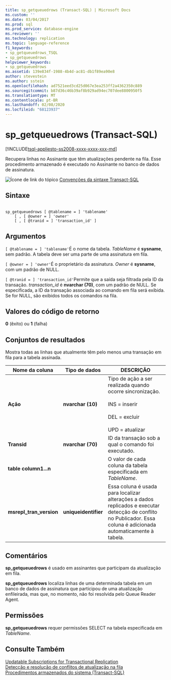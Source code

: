 ```yaml
---
title: sp_getqueuedrows (Transact-SQL) | Microsoft Docs
ms.custom: ''
ms.date: 03/04/2017
ms.prod: sql
ms.prod_service: database-engine
ms.reviewer: ''
ms.technology: replication
ms.topic: language-reference
f1_keywords:
- sp_getqueuedrows_TSQL
- sp_getqueuedrows
helpviewer_keywords:
- sp_getqueuedrows
ms.assetid: 139e834f-1988-4b4d-ac81-db1f89ea90e8
author: stevestein
ms.author: sstein
ms.openlocfilehash: ad7521eed3cd25d067e3ea253ff2a4362350c889
ms.sourcegitcommit: b87d36c46b39af8b929ad94ec707dee8800950f5
ms.translationtype: MT
ms.contentlocale: pt-BR
ms.lasthandoff: 02/08/2020
ms.locfileid: "68123937"
---
```

# <a name="sp_getqueuedrows-transact-sql"></a>sp_getqueuedrows (Transact-SQL)
[!INCLUDE[tsql-appliesto-ss2008-xxxx-xxxx-xxx-md](../../includes/tsql-appliesto-ss2008-xxxx-xxxx-xxx-md.md)]

  Recupera linhas no Assinante que têm atualizações pendente na fila. Esse procedimento armazenado é executado no Assinante no banco de dados de assinatura.  
  
 ![Ícone de link do tópico](../../database-engine/configure-windows/media/topic-link.gif "Ícone de link do tópico") [Convenções da sintaxe Transact-SQL](../../t-sql/language-elements/transact-sql-syntax-conventions-transact-sql.md)  
  
## <a name="syntax"></a>Sintaxe  
  
```  
  
sp_getqueuedrows [ @tablename = ] 'tablename'  
    [ , [ @owner = ] 'owner'  
    [ , [ @tranid = ] 'transaction_id' ]  
```  
  
## <a name="arguments"></a>Argumentos  
`[ @tablename = ] 'tablename'`É o nome da tabela. *TableName* é **sysname**, sem padrão. A tabela deve ser uma parte de uma assinatura em fila.  
  
`[ @owner = ] 'owner'`É o proprietário da assinatura. *Owner* é **sysname**, com um padrão de NULL.  
  
`[ @tranid = ] 'transaction_id'`Permite que a saída seja filtrada pela ID da transação. *transaction_id* é **nvarchar (70)**, com um padrão de NULL. Se especificada, a ID da transação associada ao comando em fila será exibida. Se for NULL, são exibidos todos os comandos na fila.  
  
## <a name="return-code-values"></a>Valores do código de retorno  
 **0** (êxito) ou **1** (falha)  
  
## <a name="result-sets"></a>Conjuntos de resultados  
 Mostra todas as linhas que atualmente têm pelo menos uma transação em fila para a tabela assinada.  
  
|Nome da coluna|Tipo de dados|DESCRIÇÃO|  
|-----------------|---------------|-----------------|  
|**Ação**|**nvarchar (10)**|Tipo de ação a ser realizada quando ocorre sincronização.<br /><br /> INS = inserir<br /><br /> DEL = excluir<br /><br /> UPD = atualizar|  
|**Transid**|**nvarchar (70)**|ID da transação sob a qual o comando foi executado.|  
|**table column1...n**||O valor de cada coluna da tabela especificada em *TableName*.|  
|**msrepl_tran_version**|**uniqueidentifier**|Essa coluna é usada para localizar alterações a dados replicados e executar detecção de conflito no Publicador. Essa coluna é adicionada automaticamente à tabela.|  
  
## <a name="remarks"></a>Comentários  
 **sp_getqueuedrows** é usado em assinantes que participam da atualização em fila.  
  
 **sp_getqueuedrows** localiza linhas de uma determinada tabela em um banco de dados de assinatura que participou de uma atualização enfileirada, mas que, no momento, não foi resolvida pelo Queue Reader Agent.  
  
## <a name="permissions"></a>Permissões  
 **sp_getqueuedrows** requer permissões SELECT na tabela especificada em *TableName*.  
  
## <a name="see-also"></a>Consulte Também  
 [Updatable Subscriptions for Transactional Replication](../../relational-databases/replication/transactional/updatable-subscriptions-for-transactional-replication.md)   
 [Detecção e resolução de conflitos de atualização na fila](../../relational-databases/replication/transactional/updatable-subscriptions-queued-updating-conflict-resolution.md)   
 [Procedimentos armazenados do sistema &#40;Transact-SQL&#41;](../../relational-databases/system-stored-procedures/system-stored-procedures-transact-sql.md)  
  
  
